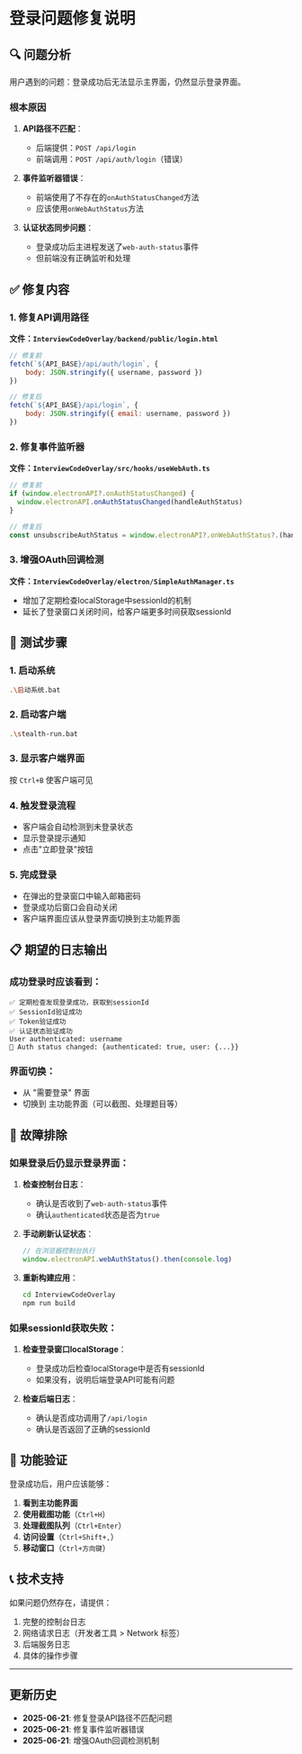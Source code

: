 # 登录问题修复说明

## 🔍 问题分析

用户遇到的问题：登录成功后无法显示主界面，仍然显示登录界面。

### 根本原因

1. **API路径不匹配**：
   - 后端提供：`POST /api/login`
   - 前端调用：`POST /api/auth/login`（错误）

2. **事件监听器错误**：
   - 前端使用了不存在的`onAuthStatusChanged`方法
   - 应该使用`onWebAuthStatus`方法

3. **认证状态同步问题**：
   - 登录成功后主进程发送了`web-auth-status`事件
   - 但前端没有正确监听和处理

## ✅ 修复内容

### 1. 修复API调用路径

**文件：`InterviewCodeOverlay/backend/public/login.html`**

```javascript
// 修复前
fetch(`${API_BASE}/api/auth/login`, {
    body: JSON.stringify({ username, password })
})

// 修复后  
fetch(`${API_BASE}/api/login`, {
    body: JSON.stringify({ email: username, password })
})
```

### 2. 修复事件监听器

**文件：`InterviewCodeOverlay/src/hooks/useWebAuth.ts`**

```typescript
// 修复前
if (window.electronAPI?.onAuthStatusChanged) {
  window.electronAPI.onAuthStatusChanged(handleAuthStatus)
}

// 修复后
const unsubscribeAuthStatus = window.electronAPI?.onWebAuthStatus?.(handleAuthStatus)
```

### 3. 增强OAuth回调检测

**文件：`InterviewCodeOverlay/electron/SimpleAuthManager.ts`**

- 增加了定期检查localStorage中sessionId的机制
- 延长了登录窗口关闭时间，给客户端更多时间获取sessionId

## 🧪 测试步骤

### 1. 启动系统

```bash
.\启动系统.bat
```

### 2. 启动客户端

```bash
.\stealth-run.bat
```

### 3. 显示客户端界面

按 `Ctrl+B` 使客户端可见

### 4. 触发登录流程

- 客户端会自动检测到未登录状态
- 显示登录提示通知
- 点击"立即登录"按钮

### 5. 完成登录

- 在弹出的登录窗口中输入邮箱密码
- 登录成功后窗口会自动关闭
- 客户端界面应该从登录界面切换到主功能界面

## 📋 期望的日志输出

### 成功登录时应该看到：

```
✅ 定期检查发现登录成功，获取到sessionId
✅ SessionId验证成功
✅ Token验证成功
✅ 认证状态验证成功
User authenticated: username
🔄 Auth status changed: {authenticated: true, user: {...}}
```

### 界面切换：

- 从 "需要登录" 界面
- 切换到 主功能界面（可以截图、处理题目等）

## 🔧 故障排除

### 如果登录后仍显示登录界面：

1. **检查控制台日志**：
   - 确认是否收到了`web-auth-status`事件
   - 确认`authenticated`状态是否为`true`

2. **手动刷新认证状态**：
   ```javascript
   // 在浏览器控制台执行
   window.electronAPI.webAuthStatus().then(console.log)
   ```

3. **重新构建应用**：
   ```bash
   cd InterviewCodeOverlay
   npm run build
   ```

### 如果sessionId获取失败：

1. **检查登录窗口localStorage**：
   - 登录成功后检查localStorage中是否有sessionId
   - 如果没有，说明后端登录API可能有问题

2. **检查后端日志**：
   - 确认是否成功调用了`/api/login`
   - 确认是否返回了正确的sessionId

## 🚀 功能验证

登录成功后，用户应该能够：

1. **看到主功能界面**
2. **使用截图功能**（`Ctrl+H`）
3. **处理截图队列**（`Ctrl+Enter`）
4. **访问设置**（`Ctrl+Shift+,`）
5. **移动窗口**（`Ctrl+方向键`）

## 📞 技术支持

如果问题仍然存在，请提供：

1. 完整的控制台日志
2. 网络请求日志（开发者工具 > Network 标签）
3. 后端服务日志
4. 具体的操作步骤

---

## 更新历史

- **2025-06-21**: 修复登录API路径不匹配问题
- **2025-06-21**: 修复事件监听器错误
- **2025-06-21**: 增强OAuth回调检测机制 